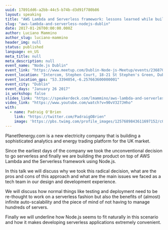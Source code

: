 ```yaml
---
uuid: 17891dd6-a2bb-44c5-b74b-d3d91f780b86
layout: speaking
title: "AWS Lambda and Serverless framework: lessons learned while building a serverless company"
slug: "aws-lambda-and-serverless-nodejs-dublin"
date: 2017-01-26T00:00:00.000Z
author: Luciano Mammino
author_slug: luciano-mammino
header_img: null
status: published
language: en_US
meta_title: null
meta_description: null
event_name: "Node.js Dublin"
event_link: "https://www.meetup.com/Dublin-Node-js-Meetup/events/236870576/"
event_location: "Intercom, Stephen Court, 18-21 St Stephen's Green, Dublin 2, Ireland"
event_location_gps: "53.3394054,-6.257663600000001"
event_city: "Dublin"
event_days: "January 26 2017"
is_workshop: false
slides_link: "https://speakerdeck.com/lmammino/aws-lambda-and-serverless-framework-lessons-learned-while-building-a-serverless-company"
video_link: "https://www.youtube.com/watch?v=90vV327JHho"
with:
  - name: Padraig O'Brien
    link: "https://twitter.com/PadraigOBrien"
    image: 'https://pbs.twimg.com/profile_images/1257689843611697152/c05SV9HI_x96.jpg'
---
```


Planet9energy.com is a new electricity company that is building a sophisticated analytics and energy trading platform for the UK market.

Since the earliest days of the company we took the unconventional decision to go serverless and finally we are building the product on top of AWS Lambda and the Serverless framework using Node.js.

In this talk we will discuss why we took this radical decision, what are the pros and cons of this approach and what are the main issues we faced as a tech team in our design and development experience.

We will discuss how normal things like testing and deployment need to be re-thought to work on a serverless fashion but also the benefits of (almost) infinite auto-scalability and the piece of mind of not having to manage hundreds of servers.

Finally we will underline how Node.js seems to fit naturally in this scenario and how it makes developing serverless applications extremely convenient.
